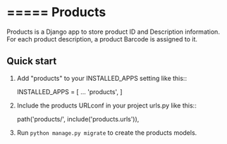 =====
Products
=====

Products is a Django app to store product ID and Description information. For each product description, a product Barcode is assigned to it.


Quick start
-----------

1. Add "products" to your INSTALLED_APPS setting like this::

    INSTALLED_APPS = [
        ...
        'products',
    ]

2. Include the products URLconf in your project urls.py like this::

    path('products/', include('products.urls')),

3. Run ``python manage.py migrate`` to create the products models.


